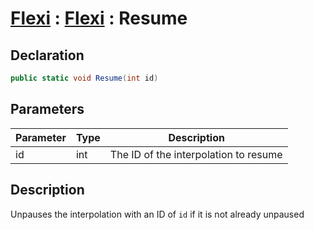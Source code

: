 # [Flexi](../Docs.md) : [Flexi](Flexi.md) : Resume
## Declaration
```cs
public static void Resume(int id)
```

## Parameters
| Parameter | Type | Description |
| - | - | - |
| id | int | The ID of the interpolation to resume |

## Description
Unpauses the interpolation with an ID of `id` if it is not already unpaused
